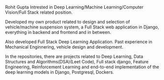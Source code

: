 
Rohit Gupta
Intrested in Deep Learning/Machine Learning/Computer Vision/Full Stack related  position.


Developed my own product related to design and selection of vehicle/machine suspension system, a Full Stack web application in Django, everything in backend and frontend and in between.

Also developed Full Stack Deep Learning Application.
Past experience in Mechanical Enginnering, vehicle design and development.

In the repositories, there are projects related to Deep Learning, Data Structures and Algorithms(DSA)(Leet Code), Full stack django, Feature Engineering, Reinforcement Learning and end-to-end implementation of the deep learning models in Django, Postgresql, Dockers.





